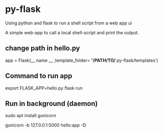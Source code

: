 # py-flask
Using python and flask to run a shell script from a web app ui

A simple web-app to call a local shell-script and print the output.

## change path in hello.py

app = Flask(__ name __ ,template_folder= __'/PATH/TO/__ py-flask/templates')

## Command to run app

export FLASK_APP=hello.py
flask run

## Run in background (daemon)

sudo apt install gunicorn

gunicorn -b 127.0.0.1:5000 hello:app -D
